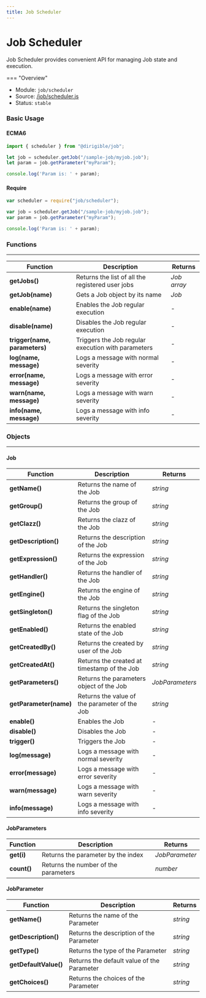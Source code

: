 ```yaml
---
title: Job Scheduler
---
```


Job Scheduler
===

Job Scheduler provides convenient API for managing Job state and execution.

=== "Overview"
- Module: `job/scheduler`
- Source: [/job/scheduler.js](https://github.com/eclipse/dirigible/blob/master/components/api-job/src/main/resources/META-INF/dirigible/job/scheduler.js)
- Status: `stable`


### Basic Usage

#### ECMA6

```javascript
import { scheduler } from "@dirigible/job";

let job = scheduler.getJob("/sample-job/myjob.job");
let param = job.getParameter("myParam");

console.log('Param is: ' + param);
```

#### Require

```javascript
var scheduler = require("job/scheduler");

var job = scheduler.getJob("/sample-job/myjob.job");
var param = job.getParameter("myParam");

console.log('Param is: ' + param);
```

### Functions

---

Function     | Description | Returns
------------ | ----------- | --------
**getJobs()**   | Returns the list of all the registered user jobs | *Job array*
**getJob(name)**   | Gets a Job object by its name | *Job*
**enable(name)**   | Enables the Job regular execution | *-*
**disable(name)**   | Disables the Job regular execution | *-*
**trigger(name, parameters)**   | Triggers the Job regular execution with parameters | *-*
**log(name, message)**   | Logs a message with normal severity | *-*
**error(name, message)**   | Logs a message with error severity | *-*
**warn(name, message)**   | Logs a message with warn severity | *-*
**info(name, message)**   | Logs a message with info severity | *-*

### Objects

---

#### Job

Function     | Description | Returns
------------ | ----------- | --------
**getName()** | Returns the name of the Job | *string*
**getGroup()** | Returns the group of the Job | *string*
**getClazz()** | Returns the clazz of the Job | *string*
**getDescription()** | Returns the description of the Job | *string*
**getExpression()** | Returns the expression of the Job | *string*
**getHandler()** | Returns the handler of the Job | *string*
**getEngine()** | Returns the engine of the Job | *string*
**getSingleton()** | Returns the singleton flag of the Job | *string*
**getEnabled()** | Returns the enabled state of the Job | *string*
**getCreatedBy()** | Returns the created by user of the Job | *string*
**getCreatedAt()** | Returns the created at timestamp of the Job | *string*
**getParameters()** | Returns the parameters object of the Job | *JobParameters*
**getParameter(name)** | Returns the value of the parameter of the Job | *string*
**enable()** | Enables the Job | *-*
**disable()** | Disables the Job | *-*
**trigger()** | Triggers the Job | *-*
**log(message)**   | Logs a message with normal severity | *-*
**error(message)**   | Logs a message with error severity | *-*
**warn(message)**   | Logs a message with warn severity | *-*
**info(message)**   | Logs a message with info severity | *-*


#### JobParameters

Function     | Description | Returns
------------ | ----------- | --------
**get(i)** | Returns the parameter by the index | *JobParameter*
**count()** | Returns the number of the parameters | *number*

#### JobParameter

Function     | Description | Returns
------------ | ----------- | --------
**getName()** | Returns the name of the Parameter | *string*
**getDescription()** | Returns the description of the Parameter | *string*
**getType()** | Returns the type of the Parameter | *string*
**getDefaultValue()** | Returns the default value of the Parameter | *string*
**getChoices()** | Returns the choices of the Parameter | *string*










